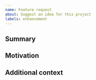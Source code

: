 ```yaml
---
name: Feature request
about: Suggest an idea for this project
labels: enhancement
---
```


<!--

Have you read the Code of Conduct? By filing an Issue, you are expected to comply with it, including treating everyone with respect: https://github.com/pdylanross/.github/blob/main/CODE_OF_CONDUCT.md

-->

## Summary

<!-- One paragraph explanation of the feature. -->

## Motivation

<!-- Why are we doing this? What use cases does it support? What is the expected outcome? -->

## Additional context

<!-- Add any other context or screenshots about the feature request here. -->
